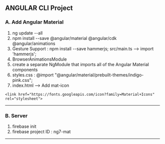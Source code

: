 ## ANGULAR CLI Project 

### A. Add Angular Material
1. ng update --all
2. npm install --save @angular/material @angular/cdk @angular/animations
3. Gesture Support : npm install --save hammerjs; src/main.ts --> import 'hammerjs';
4. BrowserAnimationsModule
5. create a separate NgModule that imports all of the Angular Material components
6. styles.css : @import "@angular/material/prebuilt-themes/indigo-pink.css";
7. index.html --> Add mat-icon
```
<link href="https://fonts.googleapis.com/icon?family=Material+Icons" rel="stylesheet">
```
---
### B. Server
1. firebase init
2. firebase project ID  : ng7-mat
---




